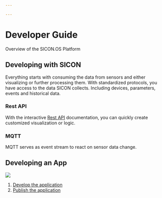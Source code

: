 ```yaml
---

---
```

# Developer Guide

Overview of the SICON.OS Platform

## Developing with SICON

Everything starts with consuming the data from sensors and either visualizing or further processing them. With standardized protocols, you have access to the data SICON collects. Including devices, parameters, events and historical data.

### Rest API

With the interactive [Rest API](./restapi.md) documentation, you can quickly create customized visualization or logic.

### MQTT

MQTT serves as event stream to react on sensor data change.

## Developing an App

![](/untitled-2.png)

1. [Develop the application](./apps/create-app.md)
2. [Publish the application](./apps/publish-app.md)